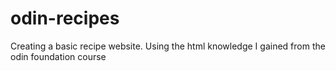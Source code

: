 # odin-recipes
Creating a basic recipe website. Using the html knowledge I gained from the odin foundation course